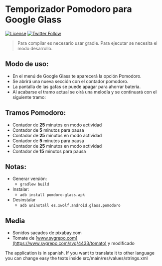 # Temporizador Pomodoro para Google Glass

[![License](https://img.shields.io/badge/license-MIT-green)](https://opensource.org/license/mit/)
[![Twitter Follow](https://img.shields.io/twitter/follow/xwolfoverride?style=social)](https://twitter.com/xwolfoverride)

> Para compilar es necesario usar gradle.
> Para ejecutar se necesita el modo desarrollo.

## Modo de uso:

- En el menú de Google Glass te aparecerá la opción Pomodoro.
- Se abrirá una nueva sección con el contador pomodoro.
- La pantalla de las gafas se puede apagar para ahorrar batería.
- Al acabarse el tramo actual se oirá una melodía y se continuará con el siguiente tramo:

## Tramos Pomodoro:
  - Contador de **25** minutos en modo actividad
  - Contador de **5** minutos para pausa
  - Contador de **25** minutos en modo actividad
  - Contador de **5** minutos para pausa
  - Contador de **25** minutos en modo actividad
  - Contador de **15** minutos para pausa

## Notas:
 - Generar versión:
   - `gradlew build`
 - Instalar:
   - `adb install pomdoro-glass.apk`
 - Desinstalar
   - `adb uninstall es.xwolf.android.glass.pomodoro`

## Media
- Sonidos sacados de pixabay.com
- Tomate de [www.svgrepo.com](https://www.svgrepo.com/svg/4433/tomato) y modificado

The application is in spanish. If you want to translate it to other language you can change easy the texts inside src/main/res/values/strings.xml